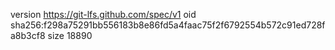 version https://git-lfs.github.com/spec/v1
oid sha256:f298a75291bb556183b8e86fd5a4faac75f2f6792554b572c91ed728fa8b3cf8
size 18890
